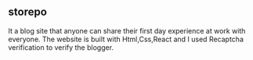 ## storepo
It a blog site that anyone can share their first day experience at work with everyone. The website is built with Html,Css,React and I used Recaptcha verification to verify the blogger.

